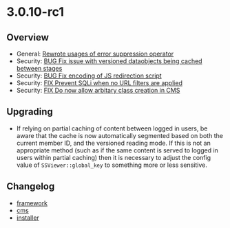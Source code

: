 # 3.0.10-rc1

## Overview

 * General: [Rewrote usages of error suppression operator](https://github.com/silverstripe/silverstripe-framework/commit/6d5d3d8cb7e69e0b37471b1e34077211b0f631fe)
 * Security: [BUG Fix issue with versioned dataobjects being cached between stages](https://github.com/silverstripe/silverstripe-framework/commit/4415a75d9304a3930b9c28763fc092299640c685)
 * Security: [BUG Fix encoding of JS redirection script](https://github.com/silverstripe/silverstripe-framework/commit/f8e3bbe3ae3f29f22d85abb73cea033659511168)
 * Security: [FIX Prevent SQLi when no URL filters are applied](https://github.com/silverstripe/silverstripe-cms/commit/114df8a3a5e4800ef7586c5d9c8d79798fd2a11d)
 * Security: [FIX Do now allow arbitary class creation in CMS](https://github.com/silverstripe/silverstripe-cms/commit/bf9b22fd4331a6f78cec12a75262f570b025ec2d)

## Upgrading

 * If relying on partial caching of content between logged in users, be aware that the cache is now automatically
   segmented based on both the current member ID, and the versioned reading mode. If this is not an appropriate
   method (such as if the same content is served to logged in users within partial caching) then it is necessary
   to adjust the config value of `SSViewer::global_key` to something more or less sensitive.


## Changelog

 * [framework](https://github.com/silverstripe/silverstripe-framework/releases/tag/3.0.10-rc1)
 * [cms](https://github.com/silverstripe/silverstripe-framework/releases/tag/3.0.10-rc1)
 * [installer](https://github.com/silverstripe/silverstripe-framework/releases/tag/3.0.10-rc1)
